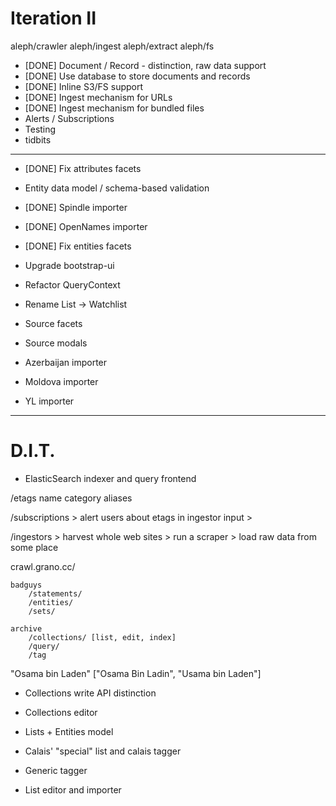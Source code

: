 Iteration II
============

aleph/crawler
aleph/ingest
aleph/extract
aleph/fs

* [DONE] Document / Record - distinction, raw data support
* [DONE] Use database to store documents and records
* [DONE] Inline S3/FS support
* [DONE] Ingest mechanism for URLs
* [DONE] Ingest mechanism for bundled files
* Alerts / Subscriptions
* Testing
* tidbits

-----
* [DONE] Fix attributes facets
* Entity data model / schema-based validation
* [DONE] Spindle importer 
* [DONE] OpenNames importer
* [DONE] Fix entities facets
* Upgrade bootstrap-ui
* Refactor QueryContext 
* Rename List -> Watchlist
* Source facets
* Source modals

* Azerbaijan importer 
* Moldova importer 
* YL importer
-----




D.I.T.
======


* ElasticSearch indexer and query frontend

/etags
    name
    category
    aliases


/subscriptions
    > alert users about etags in ingestor input
    > 


/ingestors
    > harvest whole web sites
    > run a scraper
    > load raw data from some place



crawl.grano.cc/
    

    badguys
        /statements/
        /entities/
        /sets/

    archive
        /collections/ [list, edit, index]
        /query/
        /tag


"Osama bin Laden" ["Osama Bin Ladin", "Usama bin Laden"]





* Collections write API distinction
* Collections editor

* Lists + Entities model 
* Calais' "special" list and calais tagger
* Generic tagger 
* List editor and importer
